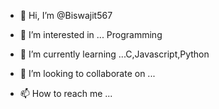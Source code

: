 - 👋 Hi, I’m @Biswajit567
- 👀 I’m interested in ... Programming

- 🌱 I’m currently learning ...C,Javascript,Python
- 💞️ I’m looking to collaborate on ...
- 📫 How to reach me ...

<!---
Biswajit567/Biswajit567 is a ✨ special ✨ repository because its `README.md` (this file) appears on your GitHub profile.
You can click the Preview link to take a look at your changes.
--->
